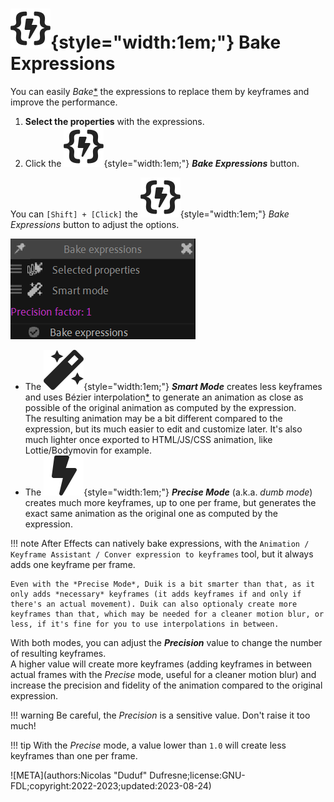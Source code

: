 # ![](../../../img/duik/icons/expression_baker.svg){style="width:1em;"} Bake Expressions

You can easily *Bake*[*](../../../misc/glossary.md) the expressions to replace them by keyframes and improve the performance.

1. **Select the properties** with the expressions.
2. Click the ![](../../../img/duik/icons/expression_baker.svg){style="width:1em;"} ***Bake Expressions*** button.

You can `[Shift] + [Click]` the ![](../../../img/duik/icons/expression_baker.svg){style="width:1em;"} *Bake Expressions* button to adjust the options.

![](../../../img/duik/automation/bake-expressions.png)

- The ![](../../../img/duik/icons/autorig.svg){style="width:1em;"} ***Smart Mode*** creates less keyframes and uses Bézier interpolation[*](../../../misc/glossary.md) to generate an animation as close as possible of the original animation as computed by the expression.  
    The resulting animation may be a bit different compared to the expression, but its much easier to edit and customize later. It's also much lighter once exported to HTML/JS/CSS animation, like Lottie/Bodymovin for example.
- The ![](../../../img/duik/icons/quick.svg){style="width:1em;"} ***Precise Mode*** (a.k.a. *dumb mode*) creates much more keyframes, up to one per frame, but generates the exact same animation as the original one as computed by the expression.

!!! note
    After Effects can natively bake expressions, with the `Animation / Keyframe Assistant / Conver expression to keyframes` tool, but it always adds one keyframe per frame.

    Even with the *Precise Mode*, Duik is a bit smarter than that, as it only adds *necessary* keyframes (it adds keyframes if and only if there's an actual movement). Duik can also optionaly create more keyframes than that, which may be needed for a cleaner motion blur, or less, if it's fine for you to use interpolations in between.

With both modes, you can adjust the ***Precision*** value to change the number of resulting keyframes.  
A higher value will create more keyframes (adding keyframes in between actual frames with the *Precise* mode, useful for a cleaner motion blur) and increase the precision and fidelity of the animation compared to the original expression.

!!! warning
    Be careful, the *Precision* is a sensitive value. Don't raise it too much!

!!! tip
    With the *Precise* mode, a value lower than `1.0` will create less keyframes than one per frame.


![META](authors:Nicolas "Duduf" Dufresne;license:GNU-FDL;copyright:2022-2023;updated:2023-08-24)
